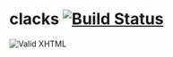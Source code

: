 clacks [![Build Status](https://travis-ci.org/chevett/clacks.png?branch=master)](https://travis-ci.org/chevett/clacks?branch=master)
=========
![Valid XHTML](http://upload.wikimedia.org/wikipedia/commons/thumb/4/4f/Onda_Semaphore_Tower.jpg/401px-Onda_Semaphore_Tower.jpg)
